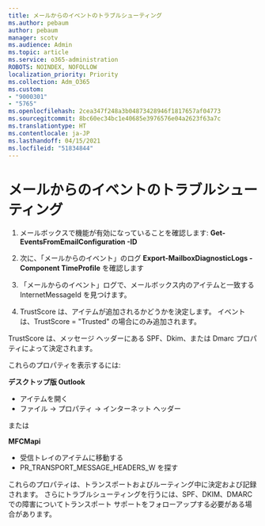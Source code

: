 ```yaml
---
title: メールからのイベントのトラブルシューティング
ms.author: pebaum
author: pebaum
manager: scotv
ms.audience: Admin
ms.topic: article
ms.service: o365-administration
ROBOTS: NOINDEX, NOFOLLOW
localization_priority: Priority
ms.collection: Adm_O365
ms.custom:
- "9000301"
- "5765"
ms.openlocfilehash: 2cea347f248a3b04873428946f1817657af04773
ms.sourcegitcommit: 8bc60ec34bc1e40685e3976576e04a2623f63a7c
ms.translationtype: HT
ms.contentlocale: ja-JP
ms.lasthandoff: 04/15/2021
ms.locfileid: "51834844"
---
```

# <a name="troubleshooting-events-from-email"></a>メールからのイベントのトラブルシューティング

1. メールボックスで機能が有効になっていることを確認します: **Get-EventsFromEmailConfiguration -ID <mailbox>**

2. 次に、「メールからのイベント」のログ **Export-MailboxDiagnosticLogs <mailbox> -Component TimeProfile** を確認します

3. 「メールからのイベント」ログで、メールボックス内のアイテムと一致する InternetMessageId を見つけます。  

4. TrustScore は、アイテムが追加されるかどうかを決定します。 イベントは、TrustScore = "Trusted" の場合にのみ追加されます。

TrustScore は、メッセージ ヘッダーにある SPF、Dkim、または Dmarc プロパティによって決定されます。

これらのプロパティを表示するには:

**デスクトップ版 Outlook**

- アイテムを開く
- ファイル -> プロパティ -> インターネット ヘッダー

または

**MFCMapi**

- 受信トレイのアイテムに移動する
- PR_TRANSPORT_MESSAGE_HEADERS_W を探す

これらのプロパティは、トランスポートおよびルーティング中に決定および記録されます。 さらにトラブルシューティングを行うには、SPF、DKIM、DMARC での障害についてトランスポート サポートをフォローアップする必要がある場合があります。